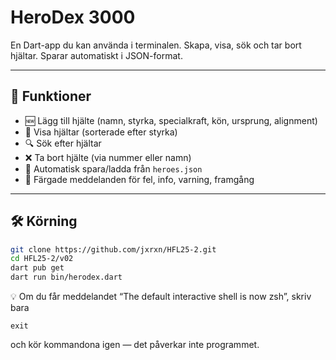 # HeroDex 3000

En Dart-app du kan använda i terminalen. Skapa, visa, sök och tar bort hjältar. Sparar automatiskt i JSON-format.

---

## 🚀 Funktioner
- 🆕 Lägg till hjälte (namn, styrka, specialkraft, kön, ursprung, alignment)
- 📜 Visa hjältar (sorterade efter styrka)
- 🔍 Sök efter hjältar
- ❌ Ta bort hjälte (via nummer eller namn)
- 💾 Automatisk spara/ladda från `heroes.json`
- 🎨 Färgade meddelanden för fel, info, varning, framgång

---

## 🛠️ Körning

```bash
git clone https://github.com/jxrxn/HFL25-2.git
cd HFL25-2/v02
dart pub get
dart run bin/herodex.dart
```

💡 Om du får meddelandet “The default interactive shell is now zsh”, skriv bara 
```
exit
```
och kör kommandona igen — det påverkar inte programmet.
